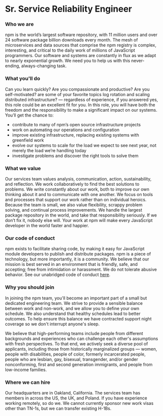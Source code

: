 # Sr. Service Reliability Engineer

### Who we are

npm is the world’s largest software repository, with 11 million users and over 24 software package billion downloads every month. The mesh of microservices and data sources that comprise the npm registry is complex, interesting, and critical to the daily work of millions of JavaScript programmers. Our software and systems are constantly in flux as we adapt to nearly exponential growth. We need you to help us with this never-ending, always-changing task.

### What you'll do

Can you learn quickly? Are you compassionate and productive? Are you self-motivated? are some of your favorite topics log rotation and scaling distributed infrastructure? — regardless of experience, if you answered yes, this role could be an excellent fit for you. In this role, you will have both the freedom and the responsibility to make a significant impact on our systems. You’ll get the chance to:

  -  contribute to many of npm’s open source infrastructure projects
  -  work on automating our operations and configuration
  -  improve existing infrastructure, replacing existing systems with greenfield work
  -  evolve our systems to scale for the load we expect to see next year, not merely the load we’re handling today
  -  investigate problems and discover the right tools to solve them


### What we value

Our services team values analysis, communication, action, sustainability, and reflection. We work collaboratively to find the best solutions to problems. We write constantly about our work, both to improve our own thinking about it and to communicate with one another. We focus on tools and processes that support our work rather than on individual heroics. Because the team is small, we also value flexibility, scrappy problem solving, and continual process improvements. We handle the largest package repository in the world, and take that responsibility seriously. If we don’t fix it, nobody else will. Your work at npm will make every JavaScript developer in the world faster and happier.

### Our code of conduct

npm exists to facilitate sharing code, by making it easy for JavaScript module developers to publish and distribute packages.
npm is a piece of technology, but more importantly, it is a community.
We believe that our mission is best served in an environment that is friendly, safe, and accepting; free from intimidation or harassment. We do not tolerate abusive behavior.
See our unabridged code of conduct [here](https://www.npmjs.com/policies/conduct).


### Why you should join

In joining the npm team, you'll become an important part of a small but dedicated engineering team. We strive to provide a sensible balance between work and non-work, and we allow you to define your own schedule. We also understand that healthy schedules lead to better outcomes. To help ensure this balance we have contracted support night coverage so we don't interrupt anyone's sleep. 

We believe that high-performing teams include people from different backgrounds and experiences who can challenge each other's assumptions with fresh perspectives. To that end, we actively seek a diverse pool of applicants, including those from historically marginalized groups — women, people with disabilities, people of color, formerly incarcerated people, people who are lesbian, gay, bisexual, transgender, and/or gender nonconforming, first and second generation immigrants, and people from low-income families.

### Where we can hire

Our headquarters are in Oakland, California. The services team has members in across the US, the UK, and Poland. If you have experience working remotely, so do we. We cannot currently sponsor new work visas other than TN-1s, but we can transfer existing H-1Bs.


